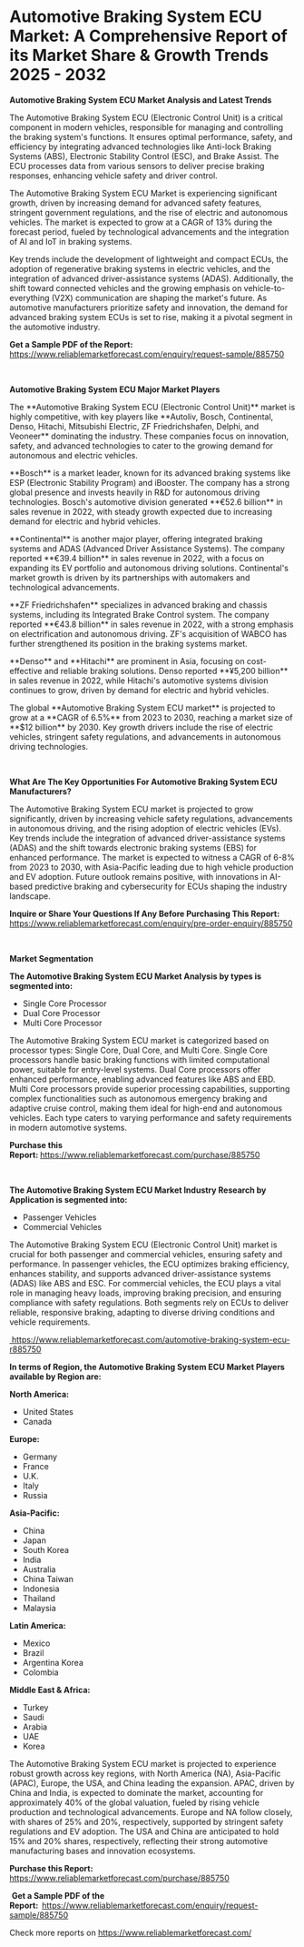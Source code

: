 <p><h1>Automotive Braking System ECU Market: A Comprehensive Report of its Market Share & Growth Trends 2025 - 2032</h1></p><p><strong>Automotive Braking System ECU Market Analysis and Latest Trends</strong></p>
<p><p>The Automotive Braking System ECU (Electronic Control Unit) is a critical component in modern vehicles, responsible for managing and controlling the braking system's functions. It ensures optimal performance, safety, and efficiency by integrating advanced technologies like Anti-lock Braking Systems (ABS), Electronic Stability Control (ESC), and Brake Assist. The ECU processes data from various sensors to deliver precise braking responses, enhancing vehicle safety and driver control.</p><p>The Automotive Braking System ECU Market is experiencing significant growth, driven by increasing demand for advanced safety features, stringent government regulations, and the rise of electric and autonomous vehicles. The market is expected to grow at a CAGR of 13% during the forecast period, fueled by technological advancements and the integration of AI and IoT in braking systems.</p><p>Key trends include the development of lightweight and compact ECUs, the adoption of regenerative braking systems in electric vehicles, and the integration of advanced driver-assistance systems (ADAS). Additionally, the shift toward connected vehicles and the growing emphasis on vehicle-to-everything (V2X) communication are shaping the market's future. As automotive manufacturers prioritize safety and innovation, the demand for advanced braking system ECUs is set to rise, making it a pivotal segment in the automotive industry.</p></p>
<p><strong>Get a Sample PDF of the Report:&nbsp;</strong> <a href="https://www.reliablemarketforecast.com/enquiry/request-sample/885750?utm_campaign=1929&utm_medium=2&utm_source=Github&utm_content=ia&utm_term=22012025&utm_id=automotive-braking-system-ecu">https://www.reliablemarketforecast.com/enquiry/request-sample/885750</a></p>
<p>&nbsp;</p>
<p><strong>Automotive Braking System ECU Major Market Players</strong></p>
<p><p>The **Automotive Braking System ECU (Electronic Control Unit)** market is highly competitive, with key players like **Autoliv, Bosch, Continental, Denso, Hitachi, Mitsubishi Electric, ZF Friedrichshafen, Delphi, and Veoneer** dominating the industry. These companies focus on innovation, safety, and advanced technologies to cater to the growing demand for autonomous and electric vehicles.</p><p>**Bosch** is a market leader, known for its advanced braking systems like ESP (Electronic Stability Program) and iBooster. The company has a strong global presence and invests heavily in R&D for autonomous driving technologies. Bosch's automotive division generated **€52.6 billion** in sales revenue in 2022, with steady growth expected due to increasing demand for electric and hybrid vehicles.</p><p>**Continental** is another major player, offering integrated braking systems and ADAS (Advanced Driver Assistance Systems). The company reported **€39.4 billion** in sales revenue in 2022, with a focus on expanding its EV portfolio and autonomous driving solutions. Continental's market growth is driven by its partnerships with automakers and technological advancements.</p><p>**ZF Friedrichshafen** specializes in advanced braking and chassis systems, including its Integrated Brake Control system. The company reported **€43.8 billion** in sales revenue in 2022, with a strong emphasis on electrification and autonomous driving. ZF's acquisition of WABCO has further strengthened its position in the braking systems market.</p><p>**Denso** and **Hitachi** are prominent in Asia, focusing on cost-effective and reliable braking solutions. Denso reported **¥5,200 billion** in sales revenue in 2022, while Hitachi's automotive systems division continues to grow, driven by demand for electric and hybrid vehicles.</p><p>The global **Automotive Braking System ECU market** is projected to grow at a **CAGR of 6.5%** from 2023 to 2030, reaching a market size of **$12 billion** by 2030. Key growth drivers include the rise of electric vehicles, stringent safety regulations, and advancements in autonomous driving technologies.</p></p>
<p>&nbsp;</p>
<p><strong>What Are The Key Opportunities For Automotive Braking System ECU Manufacturers?</strong></p>
<p><p>The Automotive Braking System ECU market is projected to grow significantly, driven by increasing vehicle safety regulations, advancements in autonomous driving, and the rising adoption of electric vehicles (EVs). Key trends include the integration of advanced driver-assistance systems (ADAS) and the shift towards electronic braking systems (EBS) for enhanced performance. The market is expected to witness a CAGR of 6-8% from 2023 to 2030, with Asia-Pacific leading due to high vehicle production and EV adoption. Future outlook remains positive, with innovations in AI-based predictive braking and cybersecurity for ECUs shaping the industry landscape.</p></p>
<p><strong>Inquire or Share Your Questions If Any Before Purchasing This Report:</strong> <a href="https://www.reliablemarketforecast.com/enquiry/pre-order-enquiry/885750?utm_campaign=1929&utm_medium=2&utm_source=Github&utm_content=ia&utm_term=22012025&utm_id=automotive-braking-system-ecu">https://www.reliablemarketforecast.com/enquiry/pre-order-enquiry/885750</a></p>
<p>&nbsp;</p>
<p><strong>Market Segmentation</strong></p>
<p><strong>The Automotive Braking System ECU Market Analysis by types is segmented into:</strong></p>
<p><ul><li>Single Core Processor</li><li>Dual Core Processor</li><li>Multi Core Processor</li></ul></p>
<p><p>The Automotive Braking System ECU market is categorized based on processor types: Single Core, Dual Core, and Multi Core. Single Core processors handle basic braking functions with limited computational power, suitable for entry-level systems. Dual Core processors offer enhanced performance, enabling advanced features like ABS and EBD. Multi Core processors provide superior processing capabilities, supporting complex functionalities such as autonomous emergency braking and adaptive cruise control, making them ideal for high-end and autonomous vehicles. Each type caters to varying performance and safety requirements in modern automotive systems.</p></p>
<p><strong>Purchase this Report:&nbsp;</strong><a href="https://www.reliablemarketforecast.com/purchase/885750?utm_campaign=1929&utm_medium=2&utm_source=Github&utm_content=ia&utm_term=22012025&utm_id=automotive-braking-system-ecu">https://www.reliablemarketforecast.com/purchase/885750</a></p>
<p>&nbsp;</p>
<p><strong>The Automotive Braking System ECU Market Industry Research by Application is segmented into:</strong></p>
<p><ul><li>Passenger Vehicles</li><li>Commercial Vehicles</li></ul></p>
<p><p>The Automotive Braking System ECU (Electronic Control Unit) market is crucial for both passenger and commercial vehicles, ensuring safety and performance. In passenger vehicles, the ECU optimizes braking efficiency, enhances stability, and supports advanced driver-assistance systems (ADAS) like ABS and ESC. For commercial vehicles, the ECU plays a vital role in managing heavy loads, improving braking precision, and ensuring compliance with safety regulations. Both segments rely on ECUs to deliver reliable, responsive braking, adapting to diverse driving conditions and vehicle requirements.</p></p>
<p><a href="https://www.reliablemarketforecast.com/automotive-braking-system-ecu-r885750?utm_campaign=1929&utm_medium=2&utm_source=Github&utm_content=ia&utm_term=22012025&utm_id=automotive-braking-system-ecu">&nbsp;https://www.reliablemarketforecast.com/automotive-braking-system-ecu-r885750</a></p>
<p><strong>In terms of Region, the Automotive Braking System ECU Market Players available by Region are:</strong></p>
<p>
    <p> <strong> North America: </strong>
        <ul>
            <li>United States</li>
            <li>Canada</li>
        </ul>
        </p> 
    <p> <strong> Europe: </strong>
        <ul>
            <li>Germany</li>
            <li>France</li>
            <li>U.K.</li>
            <li>Italy</li>
            <li>Russia</li>
        </ul>
        </p> 
    <p> <strong> Asia-Pacific: </strong>
        <ul>
            <li>China</li>
            <li>Japan</li>
            <li>South Korea</li>
            <li>India</li>
            <li>Australia</li>
            <li>China Taiwan</li>
            <li>Indonesia</li>
            <li>Thailand</li>
            <li>Malaysia</li>
        </ul>
        </p> 
    <p> <strong> Latin America: </strong>
        <ul>
            <li>Mexico</li>
            <li>Brazil</li>
            <li>Argentina Korea</li>
            <li>Colombia</li>
        </ul>
        </p> 
    <p> <strong> Middle East & Africa: </strong>
        <ul>
            <li>Turkey</li>
            <li>Saudi</li>
            <li>Arabia</li>
            <li>UAE</li>
            <li>Korea</li>
        </ul>
    </p>
    </p>
<p><p>The Automotive Braking System ECU market is projected to experience robust growth across key regions, with North America (NA), Asia-Pacific (APAC), Europe, the USA, and China leading the expansion. APAC, driven by China and India, is expected to dominate the market, accounting for approximately 40% of the global valuation, fueled by rising vehicle production and technological advancements. Europe and NA follow closely, with shares of 25% and 20%, respectively, supported by stringent safety regulations and EV adoption. The USA and China are anticipated to hold 15% and 20% shares, respectively, reflecting their strong automotive manufacturing bases and innovation ecosystems.</p></p>
<p><strong>Purchase this Report: </strong><a href="https://www.reliablemarketforecast.com/purchase/885750?utm_campaign=1929&utm_medium=2&utm_source=Github&utm_content=ia&utm_term=22012025&utm_id=automotive-braking-system-ecu">https://www.reliablemarketforecast.com/purchase/885750</a></p>
<p>&nbsp;<strong>Get a Sample PDF of the Report:&nbsp;&nbsp;</strong><a href="https://www.reliablemarketforecast.com/enquiry/request-sample/885750?utm_campaign=1929&utm_medium=2&utm_source=Github&utm_content=ia&utm_term=22012025&utm_id=automotive-braking-system-ecu">https://www.reliablemarketforecast.com/enquiry/request-sample/885750</a></p>
<p><strong></strong></p>
<p>Check more reports on <a href="https://www.reliablemarketforecast.com/?utm_campaign=1929&utm_medium=2&utm_source=Github&utm_content=ia&utm_term=22012025&utm_id=automotive-braking-system-ecu">https://www.reliablemarketforecast.com/</a></p>